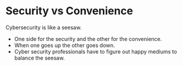 # Security vs Convenience
Cybersecurity is like a seesaw.
- One side for the security and the other for the convenience.
- When one goes up the other goes down.
- Cyber security professionals have to figure out happy mediums to balance the seesaw.